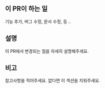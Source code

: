 ## 이 PR이 하는 일
기능 추가, 버그 수정, 문서 수정, 등 ..

## 설명
이 PR에서 변경되는 점을 자세히 설명해주세요.

## 비고
참고사항을 적어주세요. 없다면 이 섹션을 지워주세요.
